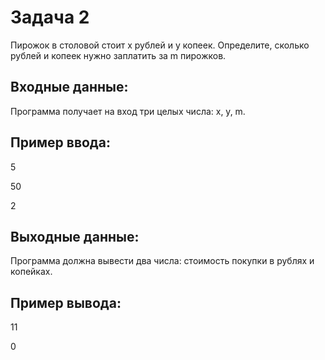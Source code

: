 # Задача 2
Пирожок в столовой стоит x рублей и y копеек. Определите, сколько рублей и копеек 
нужно заплатить за m пирожков.
## Входные данные:
Программа получает на вход три целых числа: x, y, m.
## Пример ввода:
5 

50
 
2
## Выходные данные:
Программа должна вывести два числа: стоимость покупки в рублях и копейках.
## Пример вывода:
11 

0